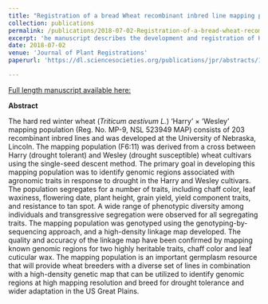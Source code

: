 ```yaml
---
title: "Registration of a bread Wheat recombinant inbred line mapping population derived from a cross between ‘Harry’ and ‘Wesley’."
collection: publications
permalink: /publications/2018-07-02-Registration-of-a-bread-wheat-recombinant-inbred-line-mapping-population-derived-from-a-cross-between-Harry-and-Wesley
excerpt: 'he manuscript describes the development and registration of Harry x Wesley derived recombinant inbred line mapping population. The mapping population is an important germplasm resource to breed for drought tolerance and wider adaptation in the US Great Plains.'
date: 2018-07-02
venue: 'Journal of Plant Registrations'
paperurl: 'https://dl.sciencesocieties.org/publications/jpr/abstracts/12/3/411'

---
```


<a href='https://dl.sciencesocieties.org/publications/jpr/abstracts/12/3/411'>Full length manuscript available here:</a>

**Abstract**

The hard red winter wheat (*Triticum aestivum L.*) ‘Harry’ × ‘Wesley’ mapping population (Reg. No. MP-9, NSL 523949 MAP) consists of 203 recombinant inbred lines and was developed at the University of Nebraska, Lincoln. The mapping population (F6:11) was derived from a cross between Harry (drought tolerant) and Wesley (drought susceptible) wheat cultivars using the single-seed descent method. The primary goal in developing this mapping population was to identify genomic regions associated with agronomic traits in response to drought in the Harry and Wesley cultivars. The population segregates for a number of traits, including chaff color, leaf waxiness, flowering date, plant height, grain yield, yield component traits, and resistance to tan spot. A wide range of phenotypic diversity among individuals and transgressive segregation were observed for all segregating traits. The mapping population was genotyped using the genotyping-by-sequencing approach, and a high-density linkage map developed. The quality and accuracy of the linkage map have been confirmed by mapping known genomic regions for two highly heritable traits, chaff color and leaf cuticular wax. The mapping population is an important germplasm resource that will provide wheat breeders with a diverse set of lines in combination with a high-density genetic map that can be utilized to identify genomic regions at high mapping resolution and breed for drought tolerance and wider adaptation in the US Great Plains.